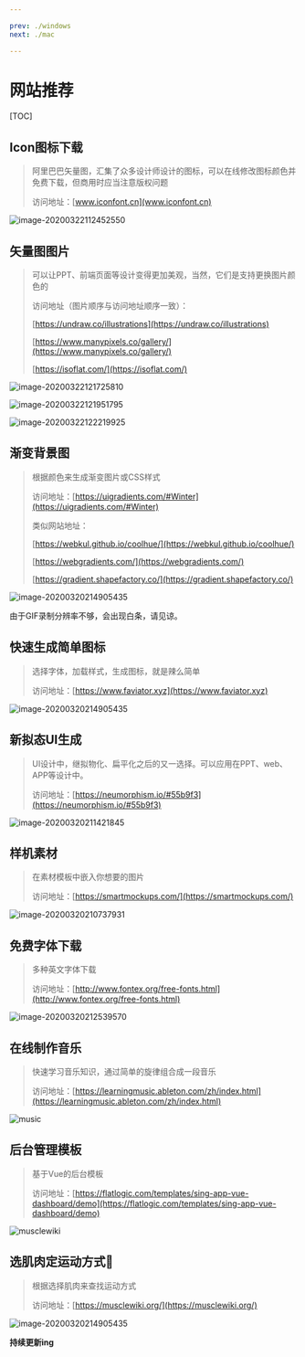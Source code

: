 ```yaml
---

prev: ./windows
next: ./mac

---
```


# 网站推荐

[TOC]



## Icon图标下载

> 阿里巴巴矢量图，汇集了众多设计师设计的图标，可以在线修改图标颜色并免费下载，但商用时应当注意版权问题
>
> 访问地址：[www.iconfont.cn](www.iconfont.cn)

![image-20200322112452550](../.vuepress/public/images/image-20200322112452550.png)

## 矢量图图片

> 可以让PPT、前端页面等设计变得更加美观，当然，它们是支持更换图片颜色的
>
> 访问地址（图片顺序与访问地址顺序一致）：
>
> [https://undraw.co/illustrations](https://undraw.co/illustrations)
>
> [https://www.manypixels.co/gallery/](https://www.manypixels.co/gallery/)
>
> [https://isoflat.com/](https://isoflat.com/)

![image-20200322121725810](../.vuepress/public/images/image-20200322121725810.png)



![image-20200322121951795](../.vuepress/public/images/image-20200322121951795.png)

![image-20200322122219925](../.vuepress/public/images/image-20200322122219925.png)

## 渐变背景图

> 根据颜色来生成渐变图片或CSS样式
>
> 访问地址：[https://uigradients.com/#Winter](https://uigradients.com/#Winter)
>
> 类似网站地址：
>
> [https://webkul.github.io/coolhue/](https://webkul.github.io/coolhue/)
>
> [https://webgradients.com/](https://webgradients.com/)
>
> [https://gradient.shapefactory.co/](https://gradient.shapefactory.co/)


![image-20200320214905435](../../blog/.vuepress/public/images/uigradients.gif)

由于GIF录制分辨率不够，会出现白条，请见谅。

## 快速生成简单图标

>选择字体，加载样式，生成图标，就是辣么简单
>
>访问地址：[https://www.faviator.xyz](https://www.faviator.xyz)

![image-20200320214905435](../../blog/.vuepress/public/images/image-20200320214905435.png)

## 新拟态UI生成

> UI设计中，继拟物化、扁平化之后的又一选择。可以应用在PPT、web、APP等设计中。
>
> 访问地址：[https://neumorphism.io/#55b9f3](https://neumorphism.io/#55b9f3)

![image-20200320211421845](../../blog/.vuepress/public/images/image-20200320211421845.png)



## 样机素材

> 在素材模板中嵌入你想要的图片
>
> 访问地址：[https://smartmockups.com/](https://smartmockups.com/)

![image-20200320210737931](../../blog/.vuepress/public/images/image-20200320210737931.png)



## 免费字体下载

> 多种英文字体下载
>
> 访问地址：[http://www.fontex.org/free-fonts.html](http://www.fontex.org/free-fonts.html)

![image-20200320212539570](../../blog/.vuepress/public/images/image-20200320212539570.png)

## 在线制作音乐

> 快速学习音乐知识，通过简单的旋律组合成一段音乐
>
> 访问地址：[https://learningmusic.ableton.com/zh/index.html](https://learningmusic.ableton.com/zh/index.html)

![music](../../blog/.vuepress/public/images/music.jpg)

## 后台管理模板

> 基于Vue的后台模板
>
> 访问地址：[https://flatlogic.com/templates/sing-app-vue-dashboard/demo](https://flatlogic.com/templates/sing-app-vue-dashboard/demo)


<img :src="$withBase('/images/image-20200315123234258.png')" alt="musclewiki"/>

## 选肌肉定运动方式💪

> 根据选择肌肉来查找运动方式
>
> 访问地址：[https://musclewiki.org/](https://musclewiki.org/)

![image-20200320214905435](../../blog/.vuepress/public/images/musclewiki.gif)


**持续更新ing**